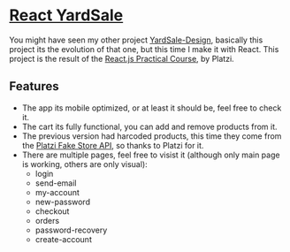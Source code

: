 # [React YardSale](https://react-yardsale-six.vercel.app/)
You might have seen my other project [YardSale-Design](https://github.com/EA-Gadgeter/YardSale-Design), basically this project its the 
evolution of that one, but this time I make it with React.
This project is the result of the [React.js Practical Course](https://platzi.com/cursos/react-practico/), by Platzi.

## Features
- The app its mobile optimized, or at least it should be, feel free to check it.
- The cart its fully functional, you can add and remove products from it.
- The previous version had harcoded products, this time they come from the [Platzi Fake Store API](https://fakeapi.platzi.com/), 
  so thanks to Platzi for it.
- There are multiple pages, feel free to visist it (although only main page is working, others are only visual):
  - login
  - send-email
  - my-account
  - new-password
  - checkout
  - orders
  - password-recovery
  - create-account
